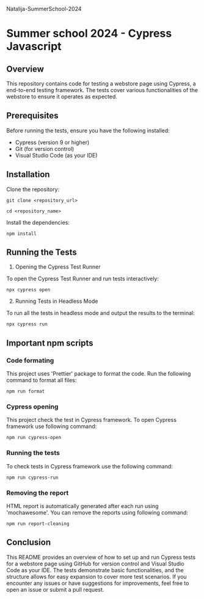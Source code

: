 Natalija-SummerSchool-2024

# Summer school 2024 - Cypress Javascript

## Overview

This repository contains code for testing a webstore page using Cypress, a end-to-end testing framework. The tests cover various functionalities of the webstore to ensure it operates as expected.

## Prerequisites

Before running the tests, ensure you have the following installed:

- Cypress (version 9 or higher)
- Git (for version control)
- Visual Studio Code (as your IDE)

## Installation

Clone the repository:

`git clone <repository_url>`

`cd <repository_name>`

Install the dependencies:

`npm install`

## Running the Tests

1. Opening the Cypress Test Runner

To open the Cypress Test Runner and run tests interactively:

`npx cypress open`

2. Running Tests in Headless Mode

To run all the tests in headless mode and output the results to the terminal:

`npx cypress run`

## Important npm scripts

### Code formating

This project uses 'Prettier' package to format the code. Run the following command to format all files:

`npm run format`

### Cypress opening

This project check the test in Cypress framework. To open Cypress framework use following command:

`npm run cypress-open`

### Running the tests

To check tests in Cypress framework use the following command:

`npm run cypress-run`

### Removing the report

HTML report is automatically generated after each run using 'mochawesome'. You can remove the reports using following command:

`npm run report-cleaning`

## Conclusion

This README provides an overview of how to set up and run Cypress tests for a webstore page using GitHub for version control and Visual Studio Code as your IDE. The tests demonstrate basic functionalities, and the structure allows for easy expansion to cover more test scenarios. If you encounter any issues or have suggestions for improvements, feel free to open an issue or submit a pull request.
